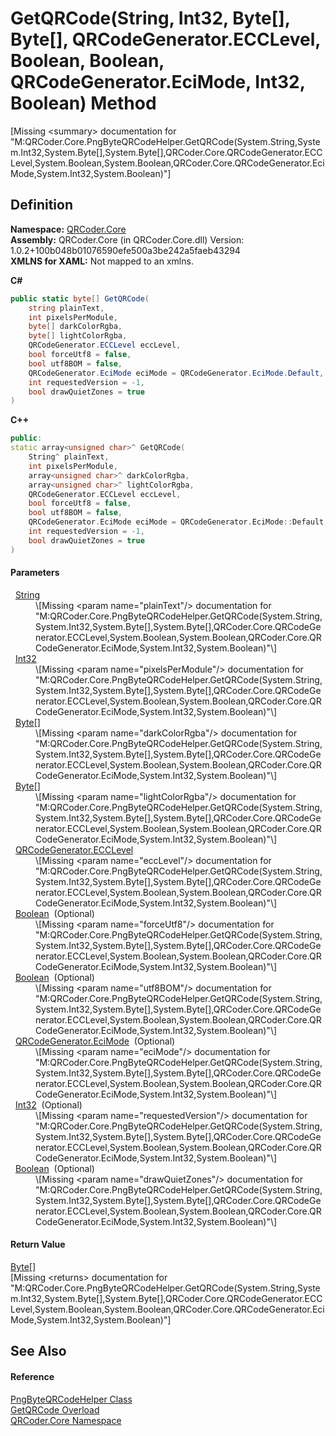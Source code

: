 # GetQRCode(String, Int32, Byte[], Byte[], QRCodeGenerator.ECCLevel, Boolean, Boolean, QRCodeGenerator.EciMode, Int32, Boolean) Method


\[Missing &lt;summary&gt; documentation for "M:QRCoder.Core.PngByteQRCodeHelper.GetQRCode(System.String,System.Int32,System.Byte[],System.Byte[],QRCoder.Core.QRCodeGenerator.ECCLevel,System.Boolean,System.Boolean,QRCoder.Core.QRCodeGenerator.EciMode,System.Int32,System.Boolean)"\]



## Definition
**Namespace:** <a href="N_QRCoder_Core.md">QRCoder.Core</a>  
**Assembly:** QRCoder.Core (in QRCoder.Core.dll) Version: 1.0.2+100b048b01076590efe500a3be242a5faeb43294  
**XMLNS for XAML:** Not mapped to an xmlns.

**C#**
``` C#
public static byte[] GetQRCode(
	string plainText,
	int pixelsPerModule,
	byte[] darkColorRgba,
	byte[] lightColorRgba,
	QRCodeGenerator.ECCLevel eccLevel,
	bool forceUtf8 = false,
	bool utf8BOM = false,
	QRCodeGenerator.EciMode eciMode = QRCodeGenerator.EciMode.Default,
	int requestedVersion = -1,
	bool drawQuietZones = true
)
```
**C++**
``` C++
public:
static array<unsigned char>^ GetQRCode(
	String^ plainText, 
	int pixelsPerModule, 
	array<unsigned char>^ darkColorRgba, 
	array<unsigned char>^ lightColorRgba, 
	QRCodeGenerator.ECCLevel eccLevel, 
	bool forceUtf8 = false, 
	bool utf8BOM = false, 
	QRCodeGenerator.EciMode eciMode = QRCodeGenerator.EciMode::Default, 
	int requestedVersion = -1, 
	bool drawQuietZones = true
)
```



#### Parameters
<dl><dt>  <a href="https://learn.microsoft.com/dotnet/api/system.string" target="_blank" rel="noopener noreferrer">String</a></dt><dd>\[Missing &lt;param name="plainText"/&gt; documentation for "M:QRCoder.Core.PngByteQRCodeHelper.GetQRCode(System.String,System.Int32,System.Byte[],System.Byte[],QRCoder.Core.QRCodeGenerator.ECCLevel,System.Boolean,System.Boolean,QRCoder.Core.QRCodeGenerator.EciMode,System.Int32,System.Boolean)"\]</dd><dt>  <a href="https://learn.microsoft.com/dotnet/api/system.int32" target="_blank" rel="noopener noreferrer">Int32</a></dt><dd>\[Missing &lt;param name="pixelsPerModule"/&gt; documentation for "M:QRCoder.Core.PngByteQRCodeHelper.GetQRCode(System.String,System.Int32,System.Byte[],System.Byte[],QRCoder.Core.QRCodeGenerator.ECCLevel,System.Boolean,System.Boolean,QRCoder.Core.QRCodeGenerator.EciMode,System.Int32,System.Boolean)"\]</dd><dt>  <a href="https://learn.microsoft.com/dotnet/api/system.byte" target="_blank" rel="noopener noreferrer">Byte</a>[]</dt><dd>\[Missing &lt;param name="darkColorRgba"/&gt; documentation for "M:QRCoder.Core.PngByteQRCodeHelper.GetQRCode(System.String,System.Int32,System.Byte[],System.Byte[],QRCoder.Core.QRCodeGenerator.ECCLevel,System.Boolean,System.Boolean,QRCoder.Core.QRCodeGenerator.EciMode,System.Int32,System.Boolean)"\]</dd><dt>  <a href="https://learn.microsoft.com/dotnet/api/system.byte" target="_blank" rel="noopener noreferrer">Byte</a>[]</dt><dd>\[Missing &lt;param name="lightColorRgba"/&gt; documentation for "M:QRCoder.Core.PngByteQRCodeHelper.GetQRCode(System.String,System.Int32,System.Byte[],System.Byte[],QRCoder.Core.QRCodeGenerator.ECCLevel,System.Boolean,System.Boolean,QRCoder.Core.QRCodeGenerator.EciMode,System.Int32,System.Boolean)"\]</dd><dt>  <a href="T_QRCoder_Core_QRCodeGenerator_ECCLevel.md">QRCodeGenerator.ECCLevel</a></dt><dd>\[Missing &lt;param name="eccLevel"/&gt; documentation for "M:QRCoder.Core.PngByteQRCodeHelper.GetQRCode(System.String,System.Int32,System.Byte[],System.Byte[],QRCoder.Core.QRCodeGenerator.ECCLevel,System.Boolean,System.Boolean,QRCoder.Core.QRCodeGenerator.EciMode,System.Int32,System.Boolean)"\]</dd><dt>  <a href="https://learn.microsoft.com/dotnet/api/system.boolean" target="_blank" rel="noopener noreferrer">Boolean</a>  (Optional)</dt><dd>\[Missing &lt;param name="forceUtf8"/&gt; documentation for "M:QRCoder.Core.PngByteQRCodeHelper.GetQRCode(System.String,System.Int32,System.Byte[],System.Byte[],QRCoder.Core.QRCodeGenerator.ECCLevel,System.Boolean,System.Boolean,QRCoder.Core.QRCodeGenerator.EciMode,System.Int32,System.Boolean)"\]</dd><dt>  <a href="https://learn.microsoft.com/dotnet/api/system.boolean" target="_blank" rel="noopener noreferrer">Boolean</a>  (Optional)</dt><dd>\[Missing &lt;param name="utf8BOM"/&gt; documentation for "M:QRCoder.Core.PngByteQRCodeHelper.GetQRCode(System.String,System.Int32,System.Byte[],System.Byte[],QRCoder.Core.QRCodeGenerator.ECCLevel,System.Boolean,System.Boolean,QRCoder.Core.QRCodeGenerator.EciMode,System.Int32,System.Boolean)"\]</dd><dt>  <a href="T_QRCoder_Core_QRCodeGenerator_EciMode.md">QRCodeGenerator.EciMode</a>  (Optional)</dt><dd>\[Missing &lt;param name="eciMode"/&gt; documentation for "M:QRCoder.Core.PngByteQRCodeHelper.GetQRCode(System.String,System.Int32,System.Byte[],System.Byte[],QRCoder.Core.QRCodeGenerator.ECCLevel,System.Boolean,System.Boolean,QRCoder.Core.QRCodeGenerator.EciMode,System.Int32,System.Boolean)"\]</dd><dt>  <a href="https://learn.microsoft.com/dotnet/api/system.int32" target="_blank" rel="noopener noreferrer">Int32</a>  (Optional)</dt><dd>\[Missing &lt;param name="requestedVersion"/&gt; documentation for "M:QRCoder.Core.PngByteQRCodeHelper.GetQRCode(System.String,System.Int32,System.Byte[],System.Byte[],QRCoder.Core.QRCodeGenerator.ECCLevel,System.Boolean,System.Boolean,QRCoder.Core.QRCodeGenerator.EciMode,System.Int32,System.Boolean)"\]</dd><dt>  <a href="https://learn.microsoft.com/dotnet/api/system.boolean" target="_blank" rel="noopener noreferrer">Boolean</a>  (Optional)</dt><dd>\[Missing &lt;param name="drawQuietZones"/&gt; documentation for "M:QRCoder.Core.PngByteQRCodeHelper.GetQRCode(System.String,System.Int32,System.Byte[],System.Byte[],QRCoder.Core.QRCodeGenerator.ECCLevel,System.Boolean,System.Boolean,QRCoder.Core.QRCodeGenerator.EciMode,System.Int32,System.Boolean)"\]</dd></dl>

#### Return Value
<a href="https://learn.microsoft.com/dotnet/api/system.byte" target="_blank" rel="noopener noreferrer">Byte</a>[]  
\[Missing &lt;returns&gt; documentation for "M:QRCoder.Core.PngByteQRCodeHelper.GetQRCode(System.String,System.Int32,System.Byte[],System.Byte[],QRCoder.Core.QRCodeGenerator.ECCLevel,System.Boolean,System.Boolean,QRCoder.Core.QRCodeGenerator.EciMode,System.Int32,System.Boolean)"\]

## See Also


#### Reference
<a href="T_QRCoder_Core_PngByteQRCodeHelper.md">PngByteQRCodeHelper Class</a>  
<a href="Overload_QRCoder_Core_PngByteQRCodeHelper_GetQRCode.md">GetQRCode Overload</a>  
<a href="N_QRCoder_Core.md">QRCoder.Core Namespace</a>  
